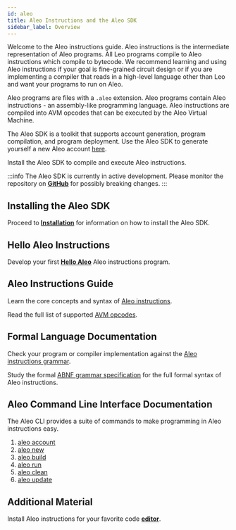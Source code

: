```yaml
---
id: aleo
title: Aleo Instructions and the Aleo SDK
sidebar_label: Overview
---
```

Welcome to the Aleo instructions guide. Aleo instructions is the intermediate representation of Aleo programs.
All Leo programs compile to Aleo instructions which compile to bytecode. 
We recommend learning and using Aleo instructions if your goal is fine-grained circuit design or 
if you are implementing a compiler that reads in a high-level language other than Leo and want your programs to run on Aleo.

Aleo programs are files with a `.aleo` extension.
Aleo programs contain Aleo instructions - an assembly-like programming language.
Aleo instructions are compiled into AVM opcodes that can be executed by the Aleo Virtual Machine.

The Aleo SDK is a toolkit that supports account generation, program compilation, and program deployment.
Use the Aleo SDK to generate yourself a new Aleo account [here](https://aleo.tools).

Install the Aleo SDK to compile and execute Aleo instructions.

:::info
The Aleo SDK is currently in active development. Please monitor the repository on [**GitHub**](https://github.com/AleoHQ/aleo) for possibly breaking changes.
:::

## Installing the Aleo SDK

Proceed to [**Installation**](./aleo/01_installation.md) for information on how to install the Aleo SDK.

## Hello Aleo Instructions

Develop your first [**Hello Aleo**](./aleo/02_hello.md) Aleo instructions program.

## Aleo Instructions Guide

Learn the core concepts and syntax of [Aleo instructions](./aleo/03_language.md).

Read the full list of supported [AVM opcodes](./aleo/04_opcodes.md).

## Formal Language Documentation

Check your program or compiler implementation against the [Aleo instructions grammar](./aleo/06_grammar.md).

Study the formal [ABNF grammar specification](./aleo/07_abnf.md) for the full formal syntax of Aleo instructions. 

## Aleo Command Line Interface Documentation

The Aleo CLI provides a suite of commands to make programming in Aleo instructions easy.

1. [aleo account](./aleo/05_commands.md#1-aleo-account)
2. [aleo new](./aleo/05_commands.md#2-aleo-new)
3. [aleo build](./aleo/05_commands.md#3-aleo-build)
4. [aleo run](./aleo/05_commands.md#4-aleo-run)
5. [aleo clean](./aleo/05_commands.md#5-aleo-clean)
6. [aleo update](./aleo/05_commands.md#6-aleo-update)

[//]: # (5. [aleo node]&#40;./aleo/05_commands.md#5-aleo-node&#41;)

[//]: # (6. [aleo deploy]&#40;./aleo/05_commands.md#6-aleo-deploy&#41;)

## Additional Material

Install Aleo instructions for your favorite code [**editor**](./aleo/08_tooling.md).

[//]: # ()
[//]: # (## Testnet3 Development Endpoints)

[//]: # ()
[//]: # (:::caution)

[//]: # ()
[//]: # (Aleo Testnet III is **not** ready for production use and will undergo thorough audit and testing before reaching production.)

[//]: # ()
[//]: # (:::)

[//]: # ()
[//]: # (The server will start at the following endpoint:)

[//]: # (```bash)

[//]: # (aleo node start)

[//]: # ()
[//]: # (🌐 Server is running at http://0.0.0.0:4180)

[//]: # (```)

[//]: # ()
[//]: # (### Latest Block Height)

[//]: # (Returns the number of blocks in the canonical chain.)

[//]: # ()
[//]: # (```bash)

[//]: # (http://localhost:4180/testnet3/latest/block/height)

[//]: # (```)

[//]: # ()
[//]: # (### Latest Block Hash)

[//]: # (Returns the block hash from the head of the canonical chain.)

[//]: # ()
[//]: # (```bash)

[//]: # (http://localhost:4180/testnet3/latest/block/hash)

[//]: # (```)

[//]: # ()
[//]: # (### Latest Block)

[//]: # (Returns the block from the head of the canonical chain.)

[//]: # ()
[//]: # (```bash)

[//]: # (http://localhost:4180/testnet3/latest/block)

[//]: # (```)

[//]: # ()
[//]: # (### Get Block)

[//]: # (Returns the block given the block height.)

[//]: # ()
[//]: # (```bash)

[//]: # (http://localhost:4180/testnet3/block/{height})

[//]: # (```)

[//]: # ()
[//]: # (## Getting records belonging to an account)

[//]: # (You can retrieve records in three different ways, depending on what type of records you want to query. You will need your ViewKey at your disposal. There are two types of records, spent and unspent, we will talk about these later on. You can see the list of the endpoints associated below:)

[//]: # ()
[//]: # (### Get All Owned Records)

[//]: # (`GET /testnet3/records/all`)

[//]: # ()
[//]: # (This endpoint retrieves all the records belonging to a given ViewKey.)

[//]: # ()
[//]: # (```bash)

[//]: # (curl --location --request GET 'localhost:4180/testnet3/records/all' -H 'Content-Type: application/json' -d '"AViewKey1iAf6a7fv6ELA4ECwAth1hDNUJJNNoWNThmREjpybqder"')

[//]: # (```)

[//]: # ()
[//]: # (### Get All Spent Records)

[//]: # (`GET /testnet3/records/spent`)

[//]: # ()
[//]: # (This endpoint retrieves only the spent records belonging to a given ViewKey.)

[//]: # ()
[//]: # (```bash)

[//]: # (curl --location --request GET 'localhost:4180/testnet3/records/spent' -H 'Content-Type: application/json' -d '"AViewKey1iAf6a7fv6ELA4ECwAth1hDNUJJNNoWNThmREjpybqder"')

[//]: # (```)

[//]: # ()
[//]: # (### Get All Unspent Records)

[//]: # (`GET /testnet3/records/unspent`)

[//]: # ()
[//]: # (This endpoint retrieves only the unspent records belonging to a given ViewKey.)

[//]: # ()
[//]: # (```bash)

[//]: # (curl --location --request GET 'localhost:4180/testnet3/records/unspent' -H 'Content-Type: application/json' -d '"AViewKey1iAf6a7fv6ELA4ECwAth1hDNUJJNNoWNThmREjpybqder"')

[//]: # (```)